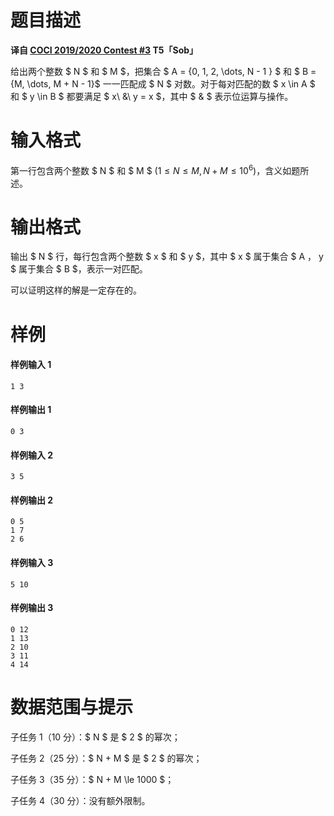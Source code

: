 
# 题目描述

**译自 [COCI 2019/2020 Contest #3](https://hsin.hr/coci/contest3_tasks.pdf) T5「Sob」**

给出两个整数 $ N $ 和 $ M $，把集合 $ A = \{0, 1, 2, \dots, N - 1 \} $ 和 $ B = \{M, \dots, M + N - 1\}$ 一一匹配成 $ N $ 对数。对于每对匹配的数 $ x \in A $ 和 $ y \in B $ 都要满足 $ x\ \&\ y = x $，其中 $ \& $ 表示位运算与操作。

# 输入格式

第一行包含两个整数 $ N $ 和 $ M $ ($1 \le N \le M, N + M \le 10^6$)，含义如题所述。

# 输出格式

输出 $ N $ 行，每行包含两个整数 $ x $ 和 $ y $，其中 $ x $ 属于集合 $ A $，$ y $ 属于集合 $ B $，表示一对匹配。

可以证明这样的解是一定存在的。

# 样例

#### 样例输入 1
```plain
1 3
```

#### 样例输出 1
```plain
0 3
```

#### 样例输入 2
```plain
3 5
```

#### 样例输出 2
```plain
0 5
1 7
2 6
```

#### 样例输入 3
```plain
5 10
```

#### 样例输出 3
```plain
0 12
1 13
2 10
3 11
4 14
```

# 数据范围与提示

子任务 1（10 分）：$ N $ 是 $ 2 $ 的幂次；

子任务 2（25 分）：$ N + M $ 是 $ 2 $ 的幂次；

子任务 3（35 分）：$ N + M \le 1000 $；

子任务 4（30 分）：没有额外限制。

